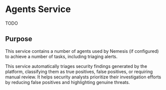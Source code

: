 # Agents Service

TODO

## Purpose

This service contains a number of agents used by Nemesis (if configured) to achieve a number of tasks, including triaging alerts.

This service automatically triages security findings generated by the platform, classifying them as true positives, false positives, or requiring manual review. It helps security analysts prioritize their investigation efforts by reducing false positives and highlighting genuine threats.

